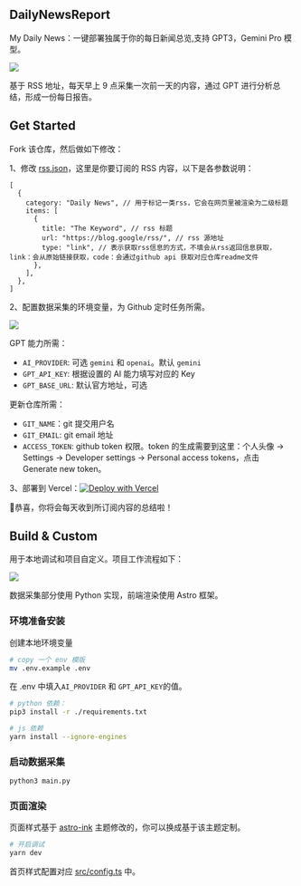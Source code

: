 ## DailyNewsReport

My Daily News：一键部署独属于你的每日新闻总览,支持 GPT3，Gemini Pro 模型。

![](https://cdn.zhangferry.com/Images/202402212338780.png)

基于 RSS 地址，每天早上 9 点采集一次前一天的内容，通过 GPT 进行分析总结，形成一份每日报告。

## Get Started

Fork 该仓库，然后做如下修改：

1、修改 [rss.json](https://github.com/shibing624/AIDailyNews/blob/main/workflow/resources/rss.json)，这里是你要订阅的 RSS 内容，以下是各参数说明：
   ```json5
   [
     {
       category: "Daily News", // 用于标记一类rss，它会在网页里被渲染为二级标题
       items: [
         {
           title: "The Keyword", // rss 标题
           url: "https://blog.google/rss/", // rss 源地址
           type: "link", // 表示获取rss信息的方式，不填会从rss返回信息获取，link：会从原始链接获取，code：会通过github api 获取对应仓库readme文件
         },
       ],
     },
   ]
   ```
2、配置数据采集的环境变量，为 Github 定时任务所需。

   ![](https://cdn.zhangferry.com/Images/202403161224264.png)

   GPT 能力所需：

   - `AI_PROVIDER`: 可选 `gemini` 和 `openai`。默认 `gemini`
   - `GPT_API_KEY`: 根据设置的 AI 能力填写对应的 Key
   - `GPT_BASE_URL`: 默认官方地址，可选

   更新仓库所需：

   - `GIT_NAME`：git 提交用户名
   - `GIT_EMAIL`: git email 地址
   - `ACCESS_TOKEN`: github token 权限。token 的生成需要到这里：个人头像 -> Settings -> Developer settings -> Personal access tokens，点击 Generate new token。

3、部署到 Vercel：[![Deploy with Vercel](https://vercel.com/button)](https://vercel.com/new/clone?repository-url=https%3A%2F%2Fgithub.com%2Fzhangferry%2FAIDailyNews)

🎉恭喜，你将会每天收到所订阅内容的总结啦！

## Build & Custom

用于本地调试和项目自定义。项目工作流程如下：

![](https://cdn.zhangferry.com/Images/whiteboard_exported_image.png)

数据采集部分使用 Python 实现，前端渲染使用 Astro 框架。

### 环境准备安装

创建本地环境变量

```bash
# copy 一个 env 模版
mv .env.example .env
```

在 .env 中填入`AI_PROVIDER` 和 `GPT_API_KEY`的值。

```bash
# python 依赖：
pip3 install -r ./requirements.txt

# js 依赖
yarn install --ignore-engines
```

### 启动数据采集

```bash
python3 main.py
```

### 页面渲染

页面样式基于 [astro-ink](https://github.com/one-aalam/astro-ink) 主题修改的，你可以换成基于该主题定制。

```bash
# 开启调试
yarn dev
```

首页样式配置对应 [src/config.ts](https://github.com/zhangferry/AIDailyNews/blob/main/src/config.ts) 中。
